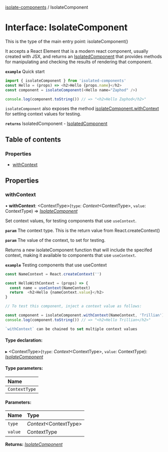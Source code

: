 [isolate-components](../README.md) / IsolateComponent

# Interface: IsolateComponent

This is the type of the main entry point: isolateComponent()

It accepts a React Element that is a modern react component, usually created with JSX, and returns an
[IsolatedComponent](isolatedcomponent.md) that provides methods for manipulating and checking
the results of rendering that component.

**`example`** Quick start

```js
import { isolateComponent } from 'isolated-components'
const Hello = (props) => <h2>Hello {props.name}</h2>
const component = isolateComponent(<Hello name="Zaphod" />)

console.log(component.toString()) // => "<h2>Hello Zaphod</h2>"
```

`isolateComponent` also exposes the method [isolateComponent.withContext](isolatecomponent.md#withcontext) for setting context values for testing.

**`returns`** IsolatedComponent - [IsolatedComponent](isolatedcomponent.md)

## Table of contents

### Properties

- [withContext](isolatecomponent.md#withcontext)

## Properties

### withContext

• **withContext**: <ContextType\>(`type`: *Context*<ContextType\>, `value`: ContextType) => [*IsolateComponent*](isolatecomponent.md)

Set context values, for testing components that use `useContext`.

**`param`** The context type. This is the return value from React.createContext()

**`param`** The value of the context, to set for testing.

Returns a new isolateComponent function that
will include the specifed context, making it
available to components that use `useContext`.

**`example`** <caption>Testing components that use useContext</caption>

```js
const NameContext = React.createContext('')

const HelloWithContext = (props) => {
  const name = useContext(NameContext)
  return  <h2>Hello {nameContext.value}</h2>
}

// To test this component, inject a context value as follows:

const component = isolateComponent.withContext(NameContext, 'Trillian')(<HelloWithContext />)
console.log(component.toString()) // => "<h2>Hello Trillian</h2>"

`withContext` can be chained to set multiple context values
```

#### Type declaration:

▸ <ContextType\>(`type`: *Context*<ContextType\>, `value`: ContextType): [*IsolateComponent*](isolatecomponent.md)

#### Type parameters:

Name |
:------ |
`ContextType` |

#### Parameters:

Name | Type |
:------ | :------ |
`type` | *Context*<ContextType\> |
`value` | ContextType |

**Returns:** [*IsolateComponent*](isolatecomponent.md)
